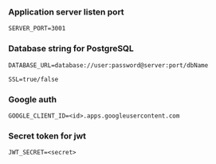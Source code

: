 ### Application server listen port
`SERVER_PORT=3001`

### Database string for PostgreSQL
`DATABASE_URL=database://user:password@server:port/dbName`

`SSL=true/false`

### Google auth
`GOOGLE_CLIENT_ID=<id>.apps.googleusercontent.com`

### Secret token for jwt
`JWT_SECRET=<secret>`

